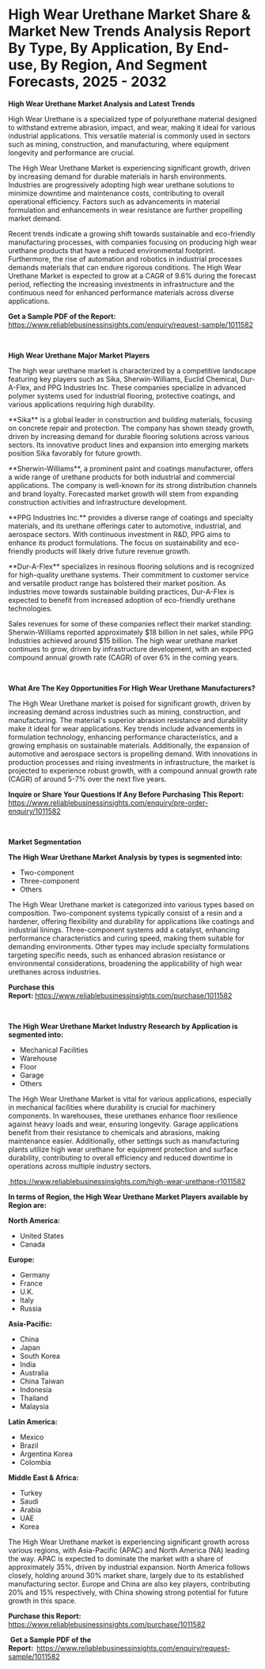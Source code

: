 <p><h1>High Wear Urethane Market Share & Market New Trends Analysis Report By Type, By Application, By End-use, By Region, And Segment Forecasts, 2025 - 2032</h1></p><p><strong>High Wear Urethane Market Analysis and Latest Trends</strong></p>
<p><p>High Wear Urethane is a specialized type of polyurethane material designed to withstand extreme abrasion, impact, and wear, making it ideal for various industrial applications. This versatile material is commonly used in sectors such as mining, construction, and manufacturing, where equipment longevity and performance are crucial.</p><p>The High Wear Urethane Market is experiencing significant growth, driven by increasing demand for durable materials in harsh environments. Industries are progressively adopting high wear urethane solutions to minimize downtime and maintenance costs, contributing to overall operational efficiency. Factors such as advancements in material formulation and enhancements in wear resistance are further propelling market demand.</p><p>Recent trends indicate a growing shift towards sustainable and eco-friendly manufacturing processes, with companies focusing on producing high wear urethane products that have a reduced environmental footprint. Furthermore, the rise of automation and robotics in industrial processes demands materials that can endure rigorous conditions. The High Wear Urethane Market is expected to grow at a CAGR of 9.6% during the forecast period, reflecting the increasing investments in infrastructure and the continuous need for enhanced performance materials across diverse applications.</p></p>
<p><strong>Get a Sample PDF of the Report:&nbsp;</strong> <a href="https://www.reliablebusinessinsights.com/enquiry/request-sample/1011582?utm_campaign=3055&utm_medium=2&utm_source=Github&utm_content=ia&utm_term=15042025&utm_id=high-wear-urethane">https://www.reliablebusinessinsights.com/enquiry/request-sample/1011582</a></p>
<p>&nbsp;</p>
<p><strong>High Wear Urethane Major Market Players</strong></p>
<p><p>The high wear urethane market is characterized by a competitive landscape featuring key players such as Sika, Sherwin-Williams, Euclid Chemical, Dur-A-Flex, and PPG Industries Inc. These companies specialize in advanced polymer systems used for industrial flooring, protective coatings, and various applications requiring high durability.</p><p>**Sika** is a global leader in construction and building materials, focusing on concrete repair and protection. The company has shown steady growth, driven by increasing demand for durable flooring solutions across various sectors. Its innovative product lines and expansion into emerging markets position Sika favorably for future growth.</p><p>**Sherwin-Williams**, a prominent paint and coatings manufacturer, offers a wide range of urethane products for both industrial and commercial applications. The company is well-known for its strong distribution channels and brand loyalty. Forecasted market growth will stem from expanding construction activities and infrastructure development.</p><p>**PPG Industries Inc.** provides a diverse range of coatings and specialty materials, and its urethane offerings cater to automotive, industrial, and aerospace sectors. With continuous investment in R&D, PPG aims to enhance its product formulations. The focus on sustainability and eco-friendly products will likely drive future revenue growth.</p><p>**Dur-A-Flex** specializes in resinous flooring solutions and is recognized for high-quality urethane systems. Their commitment to customer service and versatile product range has bolstered their market position. As industries move towards sustainable building practices, Dur-A-Flex is expected to benefit from increased adoption of eco-friendly urethane technologies.</p><p>Sales revenues for some of these companies reflect their market standing: Sherwin-Williams reported approximately $18 billion in net sales, while PPG Industries achieved around $15 billion. The high wear urethane market continues to grow, driven by infrastructure development, with an expected compound annual growth rate (CAGR) of over 6% in the coming years.</p></p>
<p>&nbsp;</p>
<p><strong>What Are The Key Opportunities For High Wear Urethane Manufacturers?</strong></p>
<p><p>The High Wear Urethane market is poised for significant growth, driven by increasing demand across industries such as mining, construction, and manufacturing. The material's superior abrasion resistance and durability make it ideal for wear applications. Key trends include advancements in formulation technology, enhancing performance characteristics, and a growing emphasis on sustainable materials. Additionally, the expansion of automotive and aerospace sectors is propelling demand. With innovations in production processes and rising investments in infrastructure, the market is projected to experience robust growth, with a compound annual growth rate (CAGR) of around 5-7% over the next five years.</p></p>
<p><strong>Inquire or Share Your Questions If Any Before Purchasing This Report:</strong> <a href="https://www.reliablebusinessinsights.com/enquiry/pre-order-enquiry/1011582?utm_campaign=3055&utm_medium=2&utm_source=Github&utm_content=ia&utm_term=15042025&utm_id=high-wear-urethane">https://www.reliablebusinessinsights.com/enquiry/pre-order-enquiry/1011582</a></p>
<p>&nbsp;</p>
<p><strong>Market Segmentation</strong></p>
<p><strong>The High Wear Urethane Market Analysis by types is segmented into:</strong></p>
<p><ul><li>Two-component</li><li>Three-component</li><li>Others</li></ul></p>
<p><p>The High Wear Urethane market is categorized into various types based on composition. Two-component systems typically consist of a resin and a hardener, offering flexibility and durability for applications like coatings and industrial linings. Three-component systems add a catalyst, enhancing performance characteristics and curing speed, making them suitable for demanding environments. Other types may include specialty formulations targeting specific needs, such as enhanced abrasion resistance or environmental considerations, broadening the applicability of high wear urethanes across industries.</p></p>
<p><strong>Purchase this Report:&nbsp;</strong><a href="https://www.reliablebusinessinsights.com/purchase/1011582?utm_campaign=3055&utm_medium=2&utm_source=Github&utm_content=ia&utm_term=15042025&utm_id=high-wear-urethane">https://www.reliablebusinessinsights.com/purchase/1011582</a></p>
<p>&nbsp;</p>
<p><strong>The High Wear Urethane Market Industry Research by Application is segmented into:</strong></p>
<p><ul><li>Mechanical Facilities</li><li>Warehouse</li><li>Floor</li><li>Garage</li><li>Others</li></ul></p>
<p><p>The High Wear Urethane Market is vital for various applications, especially in mechanical facilities where durability is crucial for machinery components. In warehouses, these urethanes enhance floor resilience against heavy loads and wear, ensuring longevity. Garage applications benefit from their resistance to chemicals and abrasions, making maintenance easier. Additionally, other settings such as manufacturing plants utilize high wear urethane for equipment protection and surface durability, contributing to overall efficiency and reduced downtime in operations across multiple industry sectors.</p></p>
<p><a href="https://www.reliablebusinessinsights.com/high-wear-urethane-r1011582?utm_campaign=3055&utm_medium=2&utm_source=Github&utm_content=ia&utm_term=15042025&utm_id=high-wear-urethane">&nbsp;https://www.reliablebusinessinsights.com/high-wear-urethane-r1011582</a></p>
<p><strong>In terms of Region, the High Wear Urethane Market Players available by Region are:</strong></p>
<p>
    <p> <strong> North America: </strong>
        <ul>
            <li>United States</li>
            <li>Canada</li>
        </ul>
        </p> 
    <p> <strong> Europe: </strong>
        <ul>
            <li>Germany</li>
            <li>France</li>
            <li>U.K.</li>
            <li>Italy</li>
            <li>Russia</li>
        </ul>
        </p> 
    <p> <strong> Asia-Pacific: </strong>
        <ul>
            <li>China</li>
            <li>Japan</li>
            <li>South Korea</li>
            <li>India</li>
            <li>Australia</li>
            <li>China Taiwan</li>
            <li>Indonesia</li>
            <li>Thailand</li>
            <li>Malaysia</li>
        </ul>
        </p> 
    <p> <strong> Latin America: </strong>
        <ul>
            <li>Mexico</li>
            <li>Brazil</li>
            <li>Argentina Korea</li>
            <li>Colombia</li>
        </ul>
        </p> 
    <p> <strong> Middle East & Africa: </strong>
        <ul>
            <li>Turkey</li>
            <li>Saudi</li>
            <li>Arabia</li>
            <li>UAE</li>
            <li>Korea</li>
        </ul>
    </p>
    </p>
<p><p>The High Wear Urethane market is experiencing significant growth across various regions, with Asia-Pacific (APAC) and North America (NA) leading the way. APAC is expected to dominate the market with a share of approximately 35%, driven by industrial expansion. North America follows closely, holding around 30% market share, largely due to its established manufacturing sector. Europe and China are also key players, contributing 20% and 15% respectively, with China showing strong potential for future growth in this space.</p></p>
<p><strong>Purchase this Report: </strong><a href="https://www.reliablebusinessinsights.com/purchase/1011582?utm_campaign=3055&utm_medium=2&utm_source=Github&utm_content=ia&utm_term=15042025&utm_id=high-wear-urethane">https://www.reliablebusinessinsights.com/purchase/1011582</a></p>
<p>&nbsp;<strong>Get a Sample PDF of the Report:&nbsp;&nbsp;</strong><a href="https://www.reliablebusinessinsights.com/enquiry/request-sample/1011582?utm_campaign=3055&utm_medium=2&utm_source=Github&utm_content=ia&utm_term=15042025&utm_id=high-wear-urethane">https://www.reliablebusinessinsights.com/enquiry/request-sample/1011582</a></p>
<p><strong></strong></p>
<p><p></p><p></p><p></p></p>